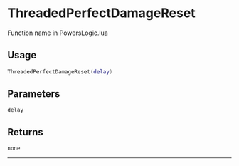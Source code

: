 # ThreadedPerfectDamageReset
Function name in PowersLogic.lua
## Usage
```lua
ThreadedPerfectDamageReset(delay)
```
## Parameters
`delay`
## Returns
`none`

---